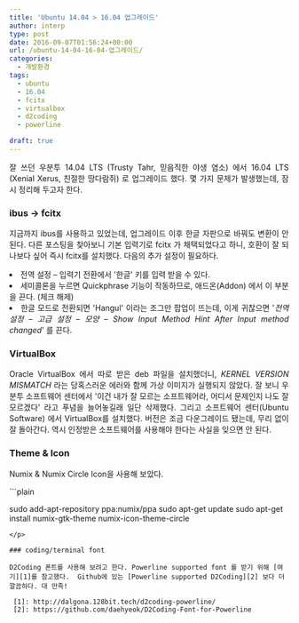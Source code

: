 ```yaml
---
title: 'Ubuntu 14.04 > 16.04 업그레이드'
author: interp
type: post
date: 2016-09-07T01:56:24+00:00
url: /ubuntu-14-04-16-04-업그레이드/
categories:
  - 개발환경
tags:
  - ubuntu
  - 16.04
  - fcitx
  - virtualbox
  - d2coding
  - powerline

draft: true
---
```

<p style="text-align: justify;">
  잘 쓰던 우분투 14.04 LTS (Trusty Tahr, 믿음직한 야생 염소) 에서 16.04 LTS (Xenial Xerus, 친절한 땅다람쥐) 로 업그레이드 했다. 몇 가지 문제가 발생했는데, 잠시 정리해 두고자 한다.
</p>

### ibus -> fcitx

<p style="text-align: justify;">
  지금까지 ibus를 사용하고 있었는데, 업그레이드 이후 한글 자판으로 바꿔도 변환이 안 된다. 다른 포스팅을 찾아보니 기본 입력기로 fcitx 가 채택되었다고 하니, 호환이 잘 되나보다 싶어 즉시 fcitx를 설치했다. 다음의 추가 설정이 필요하다.
</p>

<li style="text-align: justify;">
  전역 설정 &#8211; 입력기 전환에서 '한글' 키를 입력 받을 수 있다.
</li>
<li style="text-align: justify;">
  세미콜론을 누르면 Quickphrase 기능이 작동하므로, 애드온(Addon) 에서 이 부분을 끈다. (체크 해제)
</li>
<li style="text-align: justify;">
  한글 모드로 전환되면 'Hangul' 이라는 조그만 팝업이 뜨는데, 이게 귀찮으면 '<em>전역 설정 &#8211; 고급 설정 &#8211; 모양 &#8211; Show Input Method Hint After Input method changed</em>' 를 끈다.
</li>

### VirtualBox

<p style="text-align: justify;">
  Oracle VirtualBox 에서 따로 받은 deb 파일을 설치했더니, <em>KERNEL VERSION MISMATCH</em> 라는 당혹스러운 에러와 함께 가상 이미지가 실행되지 않았다. 잘 보니 우분투 소프트웨어 센터에서 '이건 내가 잘 모르는 소프트웨어라, 어디서 문제인지 나도 잘 모르겠다' 라고 푸념을 늘어놓길래 일단 삭제했다. 그리고 소프트웨어 센터(Ubuntu Software) 에서 VirtualBox를 설치했다. 버전은 조금 다운그레이드 됐는데, 무리 없이 잘 돌아간다. 역시 인정받은 소프트웨어를 사용해야 한다는 사실을 잊으면 안 된다.
</p>

<h3 style="text-align: justify;">
  Theme & Icon
</h3>

<p style="text-align: justify;">
  Numix & Numix Circle Icon을 사용해 보았다.
</p>

<p style="text-align: justify;">
  ```plain

sudo add-apt-repository ppa:numix/ppa
sudo apt-get update
sudo apt-get install numix-gtk-theme numix-icon-theme-circle
```
</p>

### coding/terminal font

D2Coding 폰트를 사용해 보려고 한다. Powerline supported font 를 받기 위해 [여기][1]를 참고했다.  Github에 있는 [Powerline supported D2Coding][2] 보다 더 깔끔하다. 대 만족!

 [1]: http://dalgona.128bit.tech/d2coding-powerline/
 [2]: https://github.com/daehyeok/D2Coding-Font-for-Powerline
